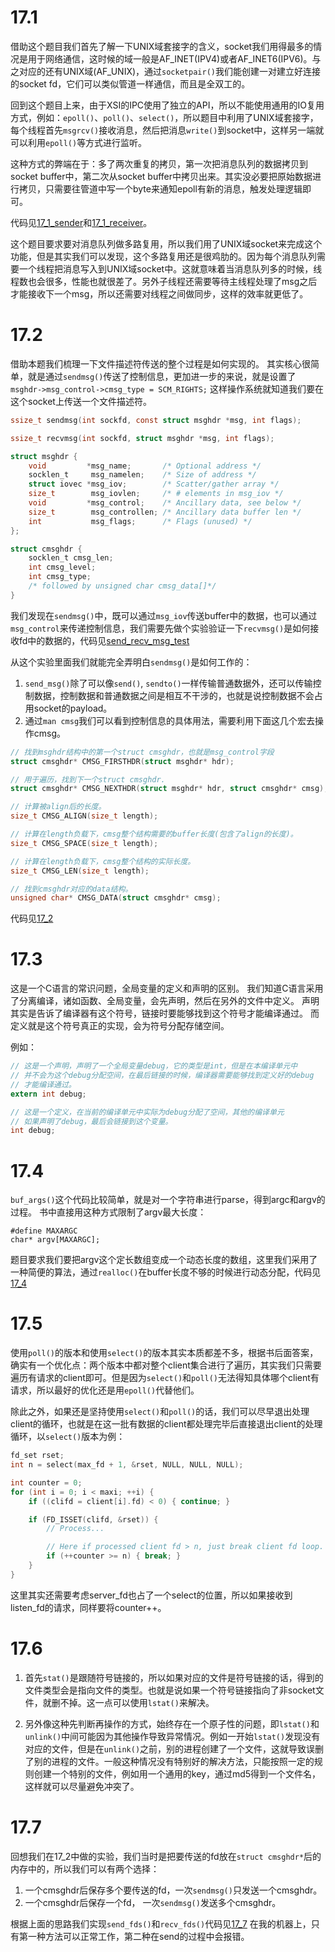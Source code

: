 # 17.1
借助这个题目我们首先了解一下UNIX域套接字的含义，socket我们用得最多的情况是用于网络通信，这时候的域一般是AF_INET(IPV4)或者AF_INET6(IPV6)。与之对应的还有UNIX域(AF_UNIX)，通过`socketpair()`我们能创建一对建立好连接的socket fd，它们可以类似管道一样通信，而且是全双工的。

回到这个题目上来，由于XSI的IPC使用了独立的API，所以不能使用通用的IO复用方式，例如：`epoll()`、`poll()`、`select()`，所以题目中利用了UNIX域套接字，每个线程首先`msgrcv()`接收消息，然后把消息`write()`到socket中，这样另一端就可以利用`epoll()`等方式进行监听。

这种方式的弊端在于：多了两次重复的拷贝，第一次把消息队列的数据拷贝到socket buffer中，第二次从socket buffer中拷贝出来。其实没必要把原始数据进行拷贝，只需要往管道中写一个byte来通知epoll有新的消息，触发处理逻辑即可。

代码见[17_1_sender](./17_1_sender.c)和[17_1_receiver](./17_1_receiver.c)。

这个题目要求要对消息队列做多路复用，所以我们用了UNIX域socket来完成这个功能，但是其实我们可以发现，这个多路复用还是很鸡肋的。因为每个消息队列需要一个线程把消息写入到UNIX域socket中。这就意味着当消息队列多的时候，线程数也会很多，性能也就很差了。另外子线程还需要等待主线程处理了msg之后才能接收下一个msg，所以还需要对线程之间做同步，这样的效率就更低了。

# 17.2
借助本题我们梳理一下文件描述符传送的整个过程是如何实现的。
其实核心很简单，就是通过`sendmsg()`传送了控制信息，更加进一步的来说，就是设置了`msghdr->msg_control->cmsg_type = SCM_RIGHTS;` 这样操作系统就知道我们要在这个socket上传送一个文件描述符。
```C
ssize_t sendmsg(int sockfd, const struct msghdr *msg, int flags);

ssize_t recvmsg(int sockfd, struct msghdr *msg, int flags);

struct msghdr {
    void         *msg_name;       /* Optional address */
    socklen_t     msg_namelen;    /* Size of address */
    struct iovec *msg_iov;        /* Scatter/gather array */
    size_t        msg_iovlen;     /* # elements in msg_iov */
    void         *msg_control;    /* Ancillary data, see below */
    size_t        msg_controllen; /* Ancillary data buffer len */
    int           msg_flags;      /* Flags (unused) */
};

struct cmsghdr {
    socklen_t cmsg_len;
    int cmsg_level;
    int cmsg_type;
    /* followed by unsigned char cmsg_data[]*/
}
```

我们发现在`sendmsg()`中，既可以通过`msg_iov`传送buffer中的数据，也可以通过`msg_control`来传递控制信息，我们需要先做个实验验证一下`recvmsg()`是如何接收fd中的数据的，代码见[send_recv_msg_test](./send_recv_msg_test.c)

从这个实验里面我们就能完全弄明白`sendmsg()`是如何工作的：
1. `send_msg()`除了可以像`send()`, `sendto()`一样传输普通数据外，还可以传输控制数据，控制数据和普通数据之间是相互不干涉的，也就是说控制数据不会占用socket的payload。
2. 通过`man cmsg`我们可以看到控制信息的具体用法，需要利用下面这几个宏去操作cmsg。
```C
// 找到msghdr结构中的第一个struct cmsghdr，也就是msg_control字段
struct cmsghdr* CMSG_FIRSTHDR(struct msghdr* hdr);

// 用于遍历，找到下一个struct cmsghdr.
struct cmsghdr* CMSG_NEXTHDR(struct msghdr* hdr, struct cmsghdr* cmsg);

// 计算被align后的长度。
size_t CMSG_ALIGN(size_t length);

// 计算在length负载下，cmsg整个结构需要的buffer长度(包含了align的长度)。
size_t CMSG_SPACE(size_t length);

// 计算在length负载下，cmsg整个结构的实际长度。
size_t CMSG_LEN(size_t length);

// 找到cmsghdr对应的data结构。
unsigned char* CMSG_DATA(struct cmsghdr* cmsg);
```
 代码见[17_2](./17_2.c)

# 17.3
这是一个C语言的常识问题，全局变量的定义和声明的区别。
我们知道C语言采用了分离编译，诸如函数、全局变量，会先声明，然后在另外的文件中定义。
声明其实是告诉了编译器有这个符号，链接时要能够找到这个符号才能编译通过。
而定义就是这个符号真正的实现，会为符号分配存储空间。

例如：
```C
// 这是一个声明，声明了一个全局变量debug，它的类型是int，但是在本编译单元中
// 并不会为这个debug分配空间，在最后链接的时候，编译器需要能够找到定义好的debug
// 才能编译通过。
extern int debug;
```

```C
// 这是一个定义，在当前的编译单元中实际为debug分配了空间，其他的编译单元
// 如果声明了debug，最后会链接到这个变量。
int debug;
```

# 17.4
`buf_args()`这个代码比较简单，就是对一个字符串进行parse，得到argc和argv的过程。
书中直接用这种方式限制了argv最大长度：
```
#define MAXARGC
char* argv[MAXARGC];
```

题目要求我们要把argv这个定长数组变成一个动态长度的数组，这里我们采用了一种简便的算法，通过`realloc()`在buffer长度不够的时候进行动态分配，代码见[17_4](./17_4.c)

# 17.5
使用`poll()`的版本和使用`select()`的版本其实本质都差不多，根据书后面答案，确实有一个优化点：两个版本中都对整个client集合进行了遍历，其实我们只需要遍历有请求的client即可。但是因为`select()`和`poll()`无法得知具体哪个client有请求，所以最好的优化还是用`epoll()`代替他们。

除此之外，如果还是坚持使用`select()`和`poll()`的话，我们可以尽早退出处理client的循环，也就是在这一批有数据的client都处理完毕后直接退出client的处理循环，以`select()`版本为例：

```C
fd_set rset;
int n = select(max_fd + 1, &rset, NULL, NULL, NULL);

int counter = 0;
for (int i = 0; i < maxi; ++i) {
    if ((clifd = client[i].fd) < 0) { continue; }

    if (FD_ISSET(clifd, &rset)) {
        // Process...

        // Here if processed client fd > n, just break client fd loop.
        if (++counter >= n) { break; }
    }
}
```
这里其实还需要考虑server_fd也占了一个select的位置，所以如果接收到listen_fd的请求，同样要将counter++。

# 17.6
1. 首先`stat()`是跟随符号链接的，所以如果对应的文件是符号链接的话，得到的文件类型会是指向文件的类型。也就是说如果一个符号链接指向了非socket文件，就删不掉。这一点可以使用`lstat()`来解决。

2. 另外像这种先判断再操作的方式，始终存在一个原子性的问题，即`lstat()`和`unlink()`中间可能因为其他操作导致异常情况。例如一开始`lstat()`发现没有对应的文件，但是在`unlink()`之前，别的进程创建了一个文件，这就导致误删了别的进程的文件。一般这种情况没有特别好的解决方法，只能按照一定的规则创建一个特别的文件，例如用一个通用的key，通过md5得到一个文件名，这样就可以尽量避免冲突了。

# 17.7
回想我们在17_2中做的实验，我们当时是把要传送的fd放在`struct cmsghdr*`后的内存中的，所以我们可以有两个选择：
1. 一个cmsghdr后保存多个要传送的fd，一次`sendmsg()`只发送一个cmsghdr。
2. 一个cmsghdr后保存一个fd， 一次`sendmsg()`发送多个cmsghdr。

根据上面的思路我们实现`send_fds()`和`recv_fds()`代码见[17_7](./17_7.c)
在我的机器上，只有第一种方法可以正常工作，第二种在send的过程中会报错。